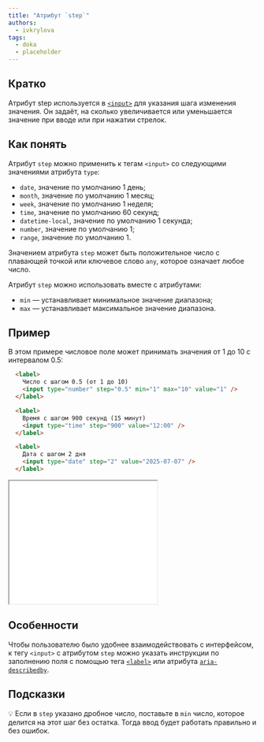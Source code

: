 ```yaml
---
title: "Атрибут `step`"
authors:
  - ivkrylova
tags:
  - doka
  - placeholder
---
```


## Кратко

Атрибут step используется в [`<input>`](/html/input/) для указания шага изменения значения. Он задаёт, на сколько увеличивается или уменьшается значение при вводе или при нажатии стрелок.

## Как понять

Атрибут `step` можно применить к тегам `<input>` со следующими значениями атрибута `type`:

- `date`, значение по умолчанию 1 день;
- `month`, значение по умолчанию 1 месяц;
- `week`, значение по умолчанию 1 неделя;
- `time`, значение по умолчанию 60 секунд;
- `datetime-local`, значение по умолчанию 1 секунда;
- `number`, значение по умолчанию 1;
- `range`, значение по умолчанию 1.

Значением атрибута `step` может быть положительное число с плавающей точкой или ключевое слово `any`, которое означает любое число.

Атрибут `step` можно использовать вместе с атрибутами:

- `min` — устанавливает минимальное значение диапазона;
- `max` — устанавливает максимальное значение диапазона.

## Пример

В этом примере числовое поле может принимать значения от 1 до 10 с интервалом 0.5:

```html
  <label>
    Число с шагом 0.5 (от 1 до 10)
    <input type="number" step="0.5" min="1" max="10" value="1" />
  </label>

  <label>
    Время с шагом 900 секунд (15 минут)
    <input type="time" step="900" value="12:00" />
  </label>

  <label>
    Дата с шагом 2 дня
    <input type="date" step="2" value="2025-07-07" />
  </label>
```

<iframe title="Пример инпутов с атрибутом step" src="demos/basic/" height="250"></iframe>

## Особенности

Чтобы пользователю было удобнее взаимодействовать с интерфейсом, к тегу `<input>` с атрибутом `step` можно указать инструкции по заполнению поля с помощью тега [`<label>`](/html/label/) или атрибута [`aria-describedby`](/a11y/aria-describedby/).

## Подсказки

💡 Если в `step` указано дробное число, поставьте в `min` число, которое делится на этот шаг без остатка. Тогда ввод будет работать правильно и без ошибок.
